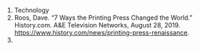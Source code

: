 1. Technology
  1. Roos, Dave. “7 Ways the Printing Press Changed the World.” History.com. A&amp;E 
  Television Networks, August 28, 2019. https://www.history.com/news/printing-press-renaissance. 
  2. 
